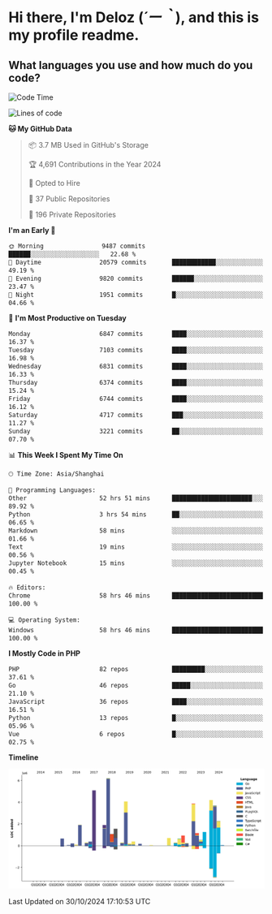 # **Hi there, I'm Deloz (*´ー｀*), and this is my profile readme.**

## **What languages you use and how much do you code?**

<!--START_SECTION:waka-->
![Code Time](http://img.shields.io/badge/Code%20Time-4%2C942%20hrs%206%20mins-blue)

![Lines of code](https://img.shields.io/badge/From%20Hello%20World%20I%27ve%20Written-44.2%20million%20lines%20of%20code-blue)

**🐱 My GitHub Data** 

> 📦 3.7 MB Used in GitHub's Storage 
 > 
> 🏆 4,691 Contributions in the Year 2024
 > 
> 💼 Opted to Hire
 > 
> 📜 37 Public Repositories 
 > 
> 🔑 196 Private Repositories 
 > 
**I'm an Early 🐤** 

```text
🌞 Morning                9487 commits        ██████░░░░░░░░░░░░░░░░░░░   22.68 % 
🌆 Daytime                20579 commits       ████████████░░░░░░░░░░░░░   49.19 % 
🌃 Evening                9820 commits        ██████░░░░░░░░░░░░░░░░░░░   23.47 % 
🌙 Night                  1951 commits        █░░░░░░░░░░░░░░░░░░░░░░░░   04.66 % 
```
📅 **I'm Most Productive on Tuesday** 

```text
Monday                   6847 commits        ████░░░░░░░░░░░░░░░░░░░░░   16.37 % 
Tuesday                  7103 commits        ████░░░░░░░░░░░░░░░░░░░░░   16.98 % 
Wednesday                6831 commits        ████░░░░░░░░░░░░░░░░░░░░░   16.33 % 
Thursday                 6374 commits        ████░░░░░░░░░░░░░░░░░░░░░   15.24 % 
Friday                   6744 commits        ████░░░░░░░░░░░░░░░░░░░░░   16.12 % 
Saturday                 4717 commits        ███░░░░░░░░░░░░░░░░░░░░░░   11.27 % 
Sunday                   3221 commits        ██░░░░░░░░░░░░░░░░░░░░░░░   07.70 % 
```


📊 **This Week I Spent My Time On** 

```text
🕑︎ Time Zone: Asia/Shanghai

💬 Programming Languages: 
Other                    52 hrs 51 mins      ██████████████████████░░░   89.92 % 
Python                   3 hrs 54 mins       ██░░░░░░░░░░░░░░░░░░░░░░░   06.65 % 
Markdown                 58 mins             ░░░░░░░░░░░░░░░░░░░░░░░░░   01.66 % 
Text                     19 mins             ░░░░░░░░░░░░░░░░░░░░░░░░░   00.56 % 
Jupyter Notebook         15 mins             ░░░░░░░░░░░░░░░░░░░░░░░░░   00.45 % 

🔥 Editors: 
Chrome                   58 hrs 46 mins      █████████████████████████   100.00 % 

💻 Operating System: 
Windows                  58 hrs 46 mins      █████████████████████████   100.00 % 
```

**I Mostly Code in PHP** 

```text
PHP                      82 repos            █████████░░░░░░░░░░░░░░░░   37.61 % 
Go                       46 repos            █████░░░░░░░░░░░░░░░░░░░░   21.10 % 
JavaScript               36 repos            ████░░░░░░░░░░░░░░░░░░░░░   16.51 % 
Python                   13 repos            █░░░░░░░░░░░░░░░░░░░░░░░░   05.96 % 
Vue                      6 repos             █░░░░░░░░░░░░░░░░░░░░░░░░   02.75 % 
```



**Timeline**

![Lines of Code chart](https://raw.githubusercontent.com/deloz/deloz/main/assets/bar_graph.png)


 Last Updated on 30/10/2024 17:10:53 UTC
<!--END_SECTION:waka-->
